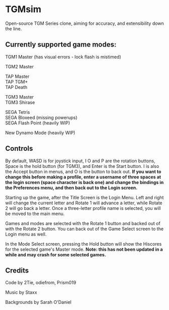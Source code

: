 # TGMsim

Open-source TGM Series clone, aiming for accuracy, and extensibility down the line.

## Currently supported game modes:

TGM1 Master (has visual errors - lock flash is mistimed)

TGM2 Master

TAP Master  
TAP TGM+  
TAP Death

TGM3 Master  
TGM3 Shirase

SEGA Tetris  
SEGA Bloxeed (missing powerups)  
SEGA Flash Point (heavily WIP)  

New Dynamo Mode (heavily WIP)

## Controls

By default, WASD is for joystick input, I O and P are the rotation buttons, Space is the hold button (for TGM3), and Enter is the Start button. I is also the Accept button in menus, and O is the button to back out. **If you want to change this before making a profile, enter a username of three spaces at the login screen (space character is back one) and change the bindings in the Preferences menu, and then back out to the Login screen.**

Starting up the game, after the Title Screen is the Login Menu. Left and right will change the current letter and Rotate 1 will advance a letter, while Rotate 2 will go back a letter. Once a three-letter profile name is selected, you will be moved to the main menu.

Games and modes are selected with the Rotate 1 button and backed out of with the Rotate 2 button. You can back out of the Game Select screen to the Login menu as well.

In the Mode Select screen, pressing the Hold button will show the Hiscores for the selected game's Master mode. **Note: this has not been updated in a while and may crash for some selected games.**

## Credits

Code by 2Tie, odiefrom, Prism019

Music by Staxx

Backgrounds by Sarah O'Daniel